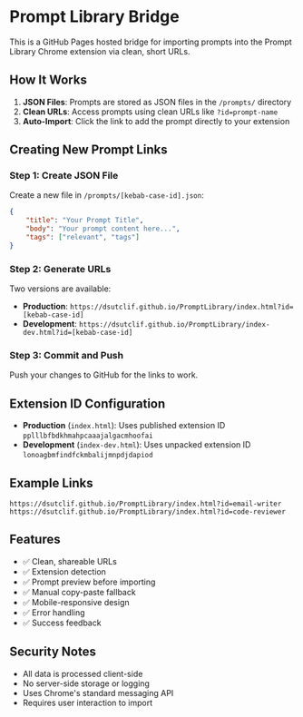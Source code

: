 # Prompt Library Bridge

This is a GitHub Pages hosted bridge for importing prompts into the Prompt Library Chrome extension via clean, short URLs.

## How It Works

1. **JSON Files**: Prompts are stored as JSON files in the `/prompts/` directory
2. **Clean URLs**: Access prompts using clean URLs like `?id=prompt-name`
3. **Auto-Import**: Click the link to add the prompt directly to your extension

## Creating New Prompt Links

### Step 1: Create JSON File
Create a new file in `/prompts/[kebab-case-id].json`:
```json
{
    "title": "Your Prompt Title",
    "body": "Your prompt content here...",
    "tags": ["relevant", "tags"]
}
```

### Step 2: Generate URLs
Two versions are available:
- **Production**: `https://dsutclif.github.io/PromptLibrary/index.html?id=[kebab-case-id]`
- **Development**: `https://dsutclif.github.io/PromptLibrary/index-dev.html?id=[kebab-case-id]`

### Step 3: Commit and Push
Push your changes to GitHub for the links to work.

## Extension ID Configuration

- **Production** (`index.html`): Uses published extension ID `pplllbfbdkhmahpcaaajalgacmhoofai`
- **Development** (`index-dev.html`): Uses unpacked extension ID `lonoagbmfindfckmbalijmnpdjdapiod`

## Example Links

```
https://dsutclif.github.io/PromptLibrary/index.html?id=email-writer
https://dsutclif.github.io/PromptLibrary/index.html?id=code-reviewer
```

## Features

- ✅ Clean, shareable URLs
- ✅ Extension detection
- ✅ Prompt preview before importing
- ✅ Manual copy-paste fallback
- ✅ Mobile-responsive design
- ✅ Error handling
- ✅ Success feedback

## Security Notes

- All data is processed client-side
- No server-side storage or logging
- Uses Chrome's standard messaging API
- Requires user interaction to import